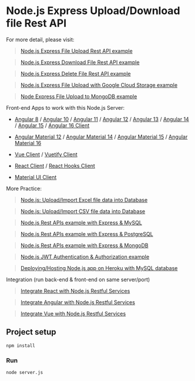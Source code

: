# Node.js Express Upload/Download file Rest API

For more detail, please visit:
> [Node.js Express File Upload Rest API example](https://www.bezkoder.com/node-js-express-file-upload/)

> [Node.js Express Download File Rest API example](https://www.bezkoder.com/node-js-express-download-file/)

> [Node.js Express Delete File Rest API example](https://www.bezkoder.com/node-js-delete-file/)

> [Node.js Express File Upload with Google Cloud Storage example](https://www.bezkoder.com/google-cloud-storage-nodejs-upload-file/)

> [Node Express File Upload to MongoDB example](https://www.bezkoder.com/node-js-upload-store-images-mongodb/)

Front-end Apps to work with this Node.js Server:
- [Angular 8](https://www.bezkoder.com/angular-multiple-files-upload/) / [Angular 10](https://www.bezkoder.com/angular-10-file-upload/) / [Angular 11](https://www.bezkoder.com/angular-11-file-upload/) / [Angular 12](https://www.bezkoder.com/angular-12-file-upload/) / [Angular 13](https://www.bezkoder.com/angular-13-file-upload/) / [Angular 14](https://www.bezkoder.com/angular-14-file-upload/) / [Angular 15](https://www.bezkoder.com/angular-15-file-upload/) / [Angular 16 Client](https://www.bezkoder.com/angular-16-file-upload/)

- [Angular Material 12](https://www.bezkoder.com/angular-material-12-file-upload/) / [Angular Material 14](https://www.bezkoder.com/angular-material-14-file-upload/) / [Angular Material 15](https://www.bezkoder.com/angular-material-15-file-upload/) / [Angular Material 16](https://www.bezkoder.com/angular-material-16-file-upload/)

- [Vue Client](https://www.bezkoder.com/vue-axios-file-upload/) / [Vuetify Client](https://www.bezkoder.com/vuetify-file-upload/)

- [React Client](https://www.bezkoder.com/react-file-upload-axios/) / [React Hooks Client](https://www.bezkoder.com/react-hooks-file-upload/)

- [Material UI Client](https://www.bezkoder.com/material-ui-file-upload/)

More Practice:
> [Node.js: Upload/Import Excel file data into Database](https://www.bezkoder.com/node-js-upload-excel-file-database/)

> [Node.js: Upload/Import CSV file data into Database](https://www.bezkoder.com/node-js-upload-csv-file-database/)

> [Node.js Rest APIs example with Express & MySQL](https://www.bezkoder.com/node-js-express-sequelize-mysql/)

> [Node.js Rest APIs example with Express & PostgreSQL](https://www.bezkoder.com/node-express-sequelize-postgresql/)

> [Node.js Rest APIs example with Express & MongoDB](https://www.bezkoder.com/node-express-mongodb-crud-rest-api/)

> [Node.js JWT Authentication & Authorization example](https://www.bezkoder.com/node-js-jwt-authentication-mysql/)

> [Deploying/Hosting Node.js app on Heroku with MySQL database](https://www.bezkoder.com/deploy-node-js-app-heroku-cleardb-mysql/)

Integration (run back-end & front-end on same server/port)
> [Integrate React with Node.js Restful Services](https://www.bezkoder.com/integrate-react-express-same-server-port/)

> [Integrate Angular with Node.js Restful Services](https://www.bezkoder.com/integrate-angular-12-node-js/)

> [Integrate Vue with Node.js Restful Services](https://www.bezkoder.com/serve-vue-app-express/)

## Project setup
```
npm install
```

### Run
```
node server.js
```
